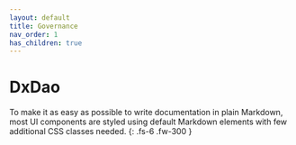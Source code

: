 ```yaml
---
layout: default
title: Governance
nav_order: 1
has_children: true
---
```


# DxDao

To make it as easy as possible to write documentation in plain Markdown, most UI components are styled using default Markdown elements with few additional CSS classes needed.
{: .fs-6 .fw-300 }
